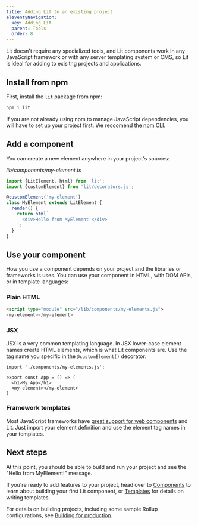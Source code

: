 ```yaml
---
title: Adding Lit to an existing project
eleventyNavigation:
  key: Adding Lit
  parent: Tools
  order: 8
---
```


Lit doesn't require any specialized tools, and Lit components work in any JavaScript framework or with any server templating system or CMS, so Lit is ideal for adding to exisitng projects and applications.

## Install from npm

First, install the `lit` package from npm:

```sh
npm i lit
```

If you are not already using npm to manage JavaScript dependencies, you will have to set up your project first. We reccomend the [npm CLI](https://docs.npmjs.com/cli/v7/configuring-npm/install).

## Add a component

You can create a new element anywhere in your project's sources:

_lib/components/my-element.ts_

```js
import {LitElement, html} from 'lit';
import {customElement} from 'lit/decorators.js';

@customElement('my-element')
class MyElement extends LitElement {
  render() {
    return html`
      <div>Hello from MyElement!</div>
    `;
  }
}
```

## Use your component

How you use a component depends on your project and the libraries or frameworks is uses. You can use your component in HTML, with DOM APIs, or in template languages:

### Plain HTML
```html
<script type="module" src="/lib/components/my-elements.js">
<my-element></my-element>
```

### JSX

JSX is a very common templating language. In JSX lower-case element names create HTML elements, which is what Lit components are. Use the tag name you specific in the `@customElement()` decorator:

```tsx
import './components/my-elements.js';

export const App = () => (
  <h1>My App</h1>
  <my-element></my-element>
)
```

### Framework templates

Most JavaScript frameworks have [great support for web components](https://custom-elements-everywhere.com/) and Lit. Just import your element definition and use the element tag names in your templates.

## Next steps

At this point, you should be able to build and run your project and see the "Hello from MyElement!" message.

If you're ready to add features to your project, head over to [Components](/docs/components/overview/) to learn about building your first Lit component, or [Templates](/docs/templates/overview/) for details on writing templates.

For details on building projects, including some sample Rollup configurations, see [Building for production](/docs/tools/production/).

